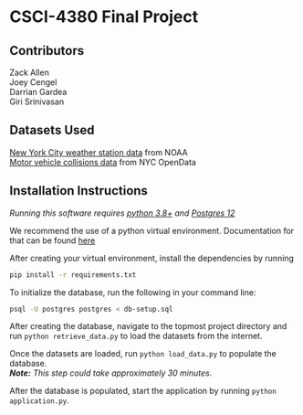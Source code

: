 # CSCI-4380 Final Project

## Contributors

Zack Allen  
Joey Cengel  
Darrian Gardea  
Giri Srinivasan

## Datasets Used

[New York City weather station data](https://www.ncdc.noaa.gov/cdo-web/datasets/GHCND/stations/GHCND:USW00094728/detail) from NOAA  
[Motor vehicle collisions data](https://data.cityofnewyork.us/Public-Safety/Motor-Vehicle-Collisions-Crashes/h9gi-nx95) from NYC OpenData

## Installation Instructions

_Running this software requires [python 3.8+](https://www.python.org/downloads/release/python-382/) and [Postgres 12](https://www.postgresql.org/download/)_

We recommend the use of a python virtual environment. Documentation for that can be found [here](https://docs.python.org/3/library/venv.html)

After creating your virtual environment, install the dependencies by running
```bash
pip install -r requirements.txt
```

To initialize the database, run the following in your command line:

```bash
psql -U postgres postgres < db-setup.sql
```

After creating the database, navigate to the topmost project directory and run `python retrieve_data.py` to load the datasets from the internet.

Once the datasets are loaded, run `python load_data.py` to populate the database.  
_**Note:** This step could take approximately 30 minutes._

After the database is populated, start the application by running `python application.py`.